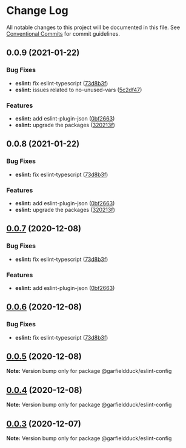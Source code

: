# Change Log

All notable changes to this project will be documented in this file.
See [Conventional Commits](https://conventionalcommits.org) for commit guidelines.

## 0.0.9 (2021-01-22)


### Bug Fixes

* **eslint:** fix eslint-typescript ([73d8b3f](https://github.com/Seygai/config-fe/commit/73d8b3f846f2c54fd29824ca4ae1eaa391bf6cb9))
* **eslint:** issues related to no-unused-vars ([5c2df47](https://github.com/Seygai/config-fe/commit/5c2df47ca03e8cf5ff8f200fa600f43cce097337))


### Features

* **eslint:** add eslint-plugin-json ([0bf2663](https://github.com/Seygai/config-fe/commit/0bf266346f39fcb24a5fb58c74d99419af8c6ca0))
* **eslint:** upgrade the packages ([320213f](https://github.com/Seygai/config-fe/commit/320213fa4d3cf7cdfe411536829123adb743d8b1))





## 0.0.8 (2021-01-22)


### Bug Fixes

* **eslint:** fix eslint-typescript ([73d8b3f](https://github.com/Seygai/config-fe/commit/73d8b3f846f2c54fd29824ca4ae1eaa391bf6cb9))


### Features

* **eslint:** add eslint-plugin-json ([0bf2663](https://github.com/Seygai/config-fe/commit/0bf266346f39fcb24a5fb58c74d99419af8c6ca0))
* **eslint:** upgrade the packages ([320213f](https://github.com/Seygai/config-fe/commit/320213fa4d3cf7cdfe411536829123adb743d8b1))





## [0.0.7](https://github.com/garfieldduck/config-fe/compare/@garfieldduck/eslint-config@0.0.2...@garfieldduck/eslint-config@0.0.7) (2020-12-08)


### Bug Fixes

* **eslint:** fix eslint-typescript ([73d8b3f](https://github.com/garfieldduck/config-fe/commit/73d8b3f846f2c54fd29824ca4ae1eaa391bf6cb9))


### Features

* **eslint:** add eslint-plugin-json ([0bf2663](https://github.com/garfieldduck/config-fe/commit/0bf266346f39fcb24a5fb58c74d99419af8c6ca0))





## [0.0.6](https://github.com/garfieldduck/config-fe/compare/@garfieldduck/eslint-config@0.0.2...@garfieldduck/eslint-config@0.0.6) (2020-12-08)


### Bug Fixes

* **eslint:** fix eslint-typescript ([73d8b3f](https://github.com/garfieldduck/config-fe/commit/73d8b3f846f2c54fd29824ca4ae1eaa391bf6cb9))





## [0.0.5](https://github.com/garfieldduck/config-fe/compare/@garfieldduck/eslint-config@0.0.2...@garfieldduck/eslint-config@0.0.5) (2020-12-08)

**Note:** Version bump only for package @garfieldduck/eslint-config





## [0.0.4](https://github.com/garfieldduck/config-fe/compare/@garfieldduck/eslint-config@0.0.2...@garfieldduck/eslint-config@0.0.4) (2020-12-08)

**Note:** Version bump only for package @garfieldduck/eslint-config





## [0.0.3](https://github.com/garfieldduck/config-fe/compare/@garfieldduck/eslint-config@0.0.2...@garfieldduck/eslint-config@0.0.3) (2020-12-07)

**Note:** Version bump only for package @garfieldduck/eslint-config
